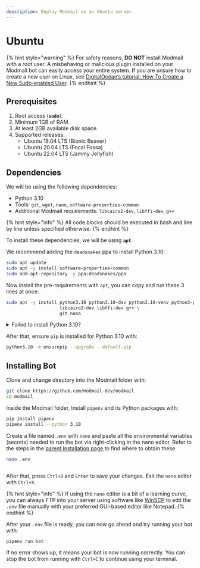 ```yaml
---
description: Deploy Modmail on an Ubuntu server.
---
```


# Ubuntu

{% hint style="warning" %}
For safety reasons, **DO NOT** install Modmail with a root user. A misbehaving or malicious plugin installed on your Modmail bot can easily access your entire system. If you are unsure how to create a new user on Linux, see [DigitalOcean’s tutorial: How To Create a New Sudo-enabled User](https://www.digitalocean.com/community/tutorials/how-to-create-a-new-sudo-enabled-user-on-ubuntu-20-04-quickstart).
{% endhint %}

## Prerequisites

1. Root access (**`sudo`**).
2. Minimum 1GB of RAM
3. At least 2GB available disk space.
4. Supported releases:&#x20;
   * Ubuntu 18.04 LTS (Bionic Beaver)
   * Ubuntu 20.04 LTS (Focal Fossa)
   * Ubuntu 22.04 LTS (Jammy Jellyfish)

## Dependencies

We will be using the following dependencies:

* Python 3.10
* Tools: `git`, `wget`, `nano`, `software-properties-common`
* Additional Modmail requirements: `libcairo2-dev`, `libffi-dev`, `g++`

{% hint style="info" %}
All code blocks should be executed in bash and line by line unless specified otherwise.
{% endhint %}

To install these dependencies, we will be using **`apt`**.

We recommend adding the `deadsnakes` ppa to install Python 3.10:

```bash
sudo apt update
sudo apt -y install software-properties-common
sudo add-apt-repository -y ppa:deadsnakes/ppa
```

Now install the pre-requirements with `apt`, you can copy and run these 3 lines at once:

```bash
sudo apt -y install python3.10 python3.10-dev python3.10-venv python3-pip \
                    libcairo2-dev libffi-dev g++ \
                    git nano
```

<details>

<summary>Failed to install Python 3.10?</summary>

You can manually compile Python instead of adding using the Deadsnakes PPA. Compiling Python may take a while (est. 5-10 minutes). Copy and run line 2-7 all at once.

{% code lineNumbers="true" %}
```bash
sudo apt update && sudo apt upgrade -y  # Update and upgrade all packages
sudo apt install -y software-properties-common \
                    libcairo2-dev libffi-dev g++ \
                    git wget nano \
                    build-essential zlib1g-dev libncurses5-dev \
                    libgdbm-dev libnss3-dev libssl-dev \
                    libreadline-dev libffi-dev libsqlite3-dev libbz2-dev
wget https://www.python.org/ftp/python/3.10.9/Python-3.10.9.tgz
tar xzf Python-3.10.9.tgz
cd Python-3.10.9
./configure --enable-optimizations 
make altinstall
```
{% endcode %}

</details>

After that, ensure `pip` is installed for Python 3.10 with:

```bash
python3.10 -m ensurepip --upgrade --default-pip
```

## Installing Bot

Clone and change directory into the Modmail folder with:

```bash
git clone https://github.com/modmail-dev/modmail
cd modmail
```

Inside the Modmail folder, Install `pipenv` and its Python packages with:

```bash
pip install pipenv
pipenv install --python 3.10
```

Create a file named `.env` with `nano` and paste all the environmental variables (secrets) needed to run the bot via right-clicking in the nano editor. Refer to the steps in the [parent Installation page](../#preparing-your-environmental-variables) to find where to obtain these.

```bash
nano .env
```

<figure><img src="../../.gitbook/assets/image (6).png" alt=""><figcaption></figcaption></figure>

After that, press `Ctrl+O` and `Enter` to save your changes. Exit the `nano` editor with `Ctrl+X`.

{% hint style="info" %}
If using the `nano` editor is a bit of a learning curve, you can always FTP into your server using software like [WinSCP](https://winscp.net/eng/index.php) to edit the `.env` file manually with your preferred GUI-based editor like Notepad.
{% endhint %}

After your `.env` file is ready, you can now go ahead and try running your bot with:

```bash
pipenv run bot
```

If no error shows up, it means your bot is now running correctly. You can stop the bot from running with `Ctrl+C` to continue using your terminal.
